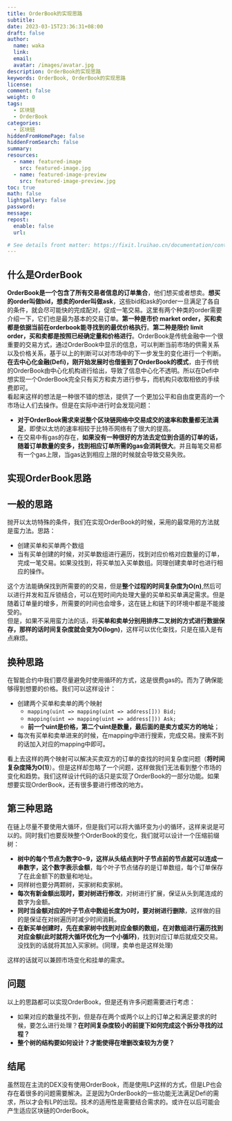 ```yaml
---
title: OrderBook的实现思路
subtitle:
date: 2023-03-15T23:36:31+08:00
draft: false
author:
  name: waka
  link:
  email:
  avatar: /images/avatar.jpg
description: OrderBook的实现思路
keywords: OrderBook, OrderBook的实现思路
license:
comment: false
weight: 0
tags:
  - 区块链
  - OrderBook
categories:
  - 区块链
hiddenFromHomePage: false
hiddenFromSearch: false
summary:
resources:
  - name: featured-image
    src: featured-image.jpg
  - name: featured-image-preview
    src: featured-image-preview.jpg
toc: true
math: false
lightgallery: false
password:
message:
repost:
  enable: false
  url:

# See details front matter: https://fixit.lruihao.cn/documentation/content/#front-matter
---
```

## 什么是OrderBook

**OrderBook是一个包含了所有交易者信息的订单集合**，他们想买或者想卖。**想买的order叫做bid，想卖的order叫做ask**，这些bid和ask的order一旦满足了各自的条件，就会尽可能快的完成配对，促成一笔交易。这里有两个种类的order需要介绍一下，它们也是最为基本的交易订单。**第一种是市价 market order，买和卖都是依据当前在orderbook能寻找到的最优价格执行**。**第二种是限价 limit order，买和卖都是按照已经确定量和价格进行**。OrderBook是传统金融中一个很重要的交易方式，通过OrderBook中显示的信息，可以判断当前市场的供需关系以及价格关系，基于以上的判断可以对市场中的下一步发生的变化进行一个判断。**在去中心化金融(Defi)，刚开始发展时也借鉴到了OrderBook的模式**，由于传统的OrderBook由中心化机构进行给出，导致了信息中心化不透明。所以在Defi中想实现一个OrderBook完全只有买方和卖方进行参与，而机构只收取相依的手续费即可。  
看起来这样的想法是一种很不错的想法，提供了一个更加公平和自由度更高的一个市场让人们去操作。但是在实际中进行时会发现问题：

-   **对于OrderBook需求来说整个区块链网络中交易成交的速率和数量都无法满足**，即使以太坊的速率相较于比特币网络有了很大的提高。
-   在交易中有gas的存在，**如果没有一种很好的方法去定位到合适的订单的话，随着订单数量的变多，找到相应订单所需的gas会消耗很大**。并且每笔交易都有一个gas上限，当gas达到相应上限的时候就会导致交易失败。

## 实现OrderBook思路

## 一般的思路

抛开以太坊特殊的条件，我们在实现OrderBook的时候，采用的最常用的方法就是蛮力法。思路：

-   创建买单和买单两个数组
-   当有买单创建的时候，对买单数组进行遍历，找到对应价格对应数量的订单，完成一笔交易。如果没找到，将买单加入买单数组。同理创建卖单时也进行相应的操作。

这个方法能确保找到所需要的的交易，但是**整个过程的时间复杂度为O(n)**,然后可以进行并发和互斥锁结合，可以在短时间内处理大量的买单和买单满足需求。但是随着订单量的增多，所需要的时间也会增多，这在链上和链下的环境中都是不能接受的。  
但是，如果不采用蛮力法的话，将**买单和卖单分别用排序二叉树的方式进行数据保存，那样的话时间复杂度就会变为O(logn)**，这样可以优化查找，只是在插入是有点麻烦。

## 换种思路

在智能合约中我们要尽量避免时使用循环的方式，这是很费gas的。而为了确保能够得到想要的价格。我们可以这样设计：

-   创建两个买单和卖单的两个映射
    -   `mapping(uint => mapping(uint => address[])) Bid;`
    -   `mapping(uint => mapping(uint => address[])) Ask;`
    -   **前一个uint是价格，第二个uint是数量，最后面的是卖方或买方的地址**；
-   每次有买单和卖单进来的时候，在mapping中进行搜索，完成交易。搜索不到的话加入对应的mapping中即可。

看上去这样的两个映射可以解决买卖双方的订单的查找的时间复杂度问题（**将时间复杂度降为O(1)**）。但是这样却忽略了一个问题，这样做我们无法看到整个市场的变化和趋势。我们这样设计代码的话只是实现了OrderBook的一部分功能。如果想要实现OrderBook，还有很多要进行修改的地方。

## 第三种思路

在链上尽量不要使用大循环，但是我们可以将大循环变为小的循环，这样来说是可以的。同时我们也要反映整个OrderBook的变化，我们就可以设计一个压缩前缀树：

-   **树中的每个节点为数字0~9，这样从头结点到叶子节点前的节点就可以连成一串数字，这个数字表示金额**，每个叶子节点储存的是订单数组，每个订单保存了在此金额下的数量和地址。
-   同样树也要分两颗树，买家树和卖家树。
-   **每次有新金额出现时，要对树进行修改**，对树进行扩展，保证从头到尾连成的数字为金额。
-   **同时当金额对应的叶子节点中数组长度为0时，要对树进行删除**，这样做的目的是保证在对树遍历时减少时间消耗。
-   **在新买单创建时，先在卖家树中找到对应金额的数组，在对数组进行遍历找到对应金额(此时就将大循环优化为一个小循环)**，找到对应订单后就成交交易。没找到的话就将其加入买家树。(同理，卖单也是这样处理)

这样的话就可以兼顾市场变化和挂单的需求。

## 问题

以上的思路都可以实现OrderBook，但是还有许多问题需要进行考虑：

-   如果对应的数量找不到，但是存在两个或两个以上的订单之和满足要求的时候，要怎么进行处理？**在时间复杂度较小的前提下如何完成这个拆分寻找的过程？**
-   **整个树的结构要如何设计？才能使得在增删改查较为方便？**

## 结尾

虽然现在主流的DEX没有使用OrderBook，而是使用LP这样的方式，但是LP也会存在着很多的问题需要解决。正是因为OrderBook的一些功能无法满足Defi的需求，所以才会有LP的出现。技术的适用性是需要结合需求的。或许在以后可能会产生适应区块链的OrderBook。

<!--more-->
